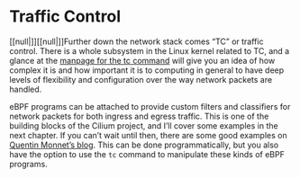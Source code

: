 # Traffic Control

[[null|]][[null|]]Further down the network stack comes “TC” or traffic control. There is a whole subsystem in the Linux kernel related to TC, and a glance at the [manpage for the tc command](https://oreil.ly/kfyg5) will give you an idea of how complex it is and how important it is to computing in general to have deep levels of flexibility and configuration over the way network packets are handled.

eBPF programs can be attached to provide custom filters and classifiers for network packets for both ingress and egress traffic. This is one of the building blocks of the Cilium project, and I’ll cover some examples in the next chapter. If you can’t wait until then, there are some good examples on [Quentin Monnet’s blog](https://oreil.ly/heQ2D). This can be done programmatically, but you also have the option to use the `tc` command to manipulate these kinds of eBPF programs.